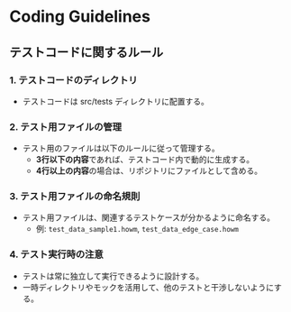 # Coding Guidelines

## テストコードに関するルール

### 1. テストコードのディレクトリ
- テストコードは src/tests ディレクトリに配置する。

### 2. テスト用ファイルの管理
- テスト用のファイルは以下のルールに従って管理する。
  - **3行以下の内容**であれば、テストコード内で動的に生成する。
  - **4行以上の内容**の場合は、リポジトリにファイルとして含める。

### 3. テスト用ファイルの命名規則
- テスト用ファイルは、関連するテストケースが分かるように命名する。
  - 例: `test_data_sample1.howm`, `test_data_edge_case.howm`

### 4. テスト実行時の注意
- テストは常に独立して実行できるように設計する。
- 一時ディレクトリやモックを活用して、他のテストと干渉しないようにする。
